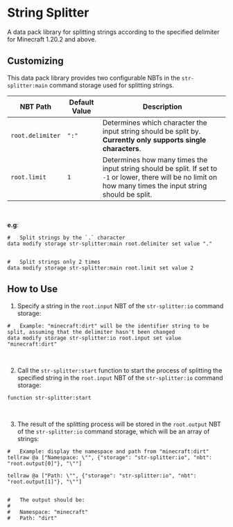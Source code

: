 #   String Splitter

A data pack library for splitting strings according to the specified delimiter for Minecraft 1.20.2 and above.


##  Customizing

This data pack library provides two configurable NBTs in the `str-splitter:main` command storage used for splitting strings.

NBT Path            | Default Value | Description
--------------------|---------------|------------
`root.delimiter`    | `":"`         | Determines which character the input string should be split by. **Currently only supports single characters**.
`root.limit`        | `1`           | Determines how many times the input string should be split. If set to `-1` or lower, there will be no limit on how many times the input string should be split.
<br>

**e.g**:
```mcfunction
#   Split strings by the `.` character
data modify storage str-splitter:main root.delimiter set value "."


#   Split strings only 2 times
data modify storage str-splitter:main root.limit set value 2
```

##  How to Use

1. Specify a string in the `root.input` NBT of the `str-splitter:io` command storage:
```mcfunction
#   Example: "minecraft:dirt" will be the identifier string to be split, assuming that the delimiter hasn't been changed
data modify storage str-splitter:io root.input set value "minecraft:dirt"
```
<br>

2. Call the `str-splitter:start` function to start the process of splitting the specified string in the `root.input` NBT of the `str-splitter:io` command storage:
```mcfunction
function str-splitter:start
```
<br>

3. The result of the splitting process will be stored in the `root.output` NBT of the `str-splitter:io` command storage, which will be an array of strings:
```mcfunction
#   Example: display the namespace and path from "minecraft:dirt"
tellraw @a ["Namespace: \"", {"storage": "str-splitter:io", "nbt": "root.output[0]"}, "\""]

tellraw @a ["Path: \"", {"storage": "str-splitter:io", "nbt": "root.output[1]"}, "\""]


#   The output should be:
#
#   Namespace: "minecraft"
#   Path: "dirt"

```
